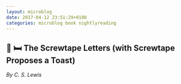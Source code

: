 ```yaml
---
layout: microblog
date: 2017-04-12 23:51:29+0100
categories: microblog book nightlyreading
---
```

## 📖 🛏 The Screwtape Letters (with Screwtape Proposes a Toast)
*By C. S. Lewis*